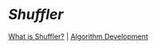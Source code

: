 # _Shuffler_
[What is Shuffler?](https://rickyroze.github.io/QEA2_Project1/home "home") | [Algorithm Development](https://rickyroze.github.io/QEA2_Project1/Algorithm "algorithm")
